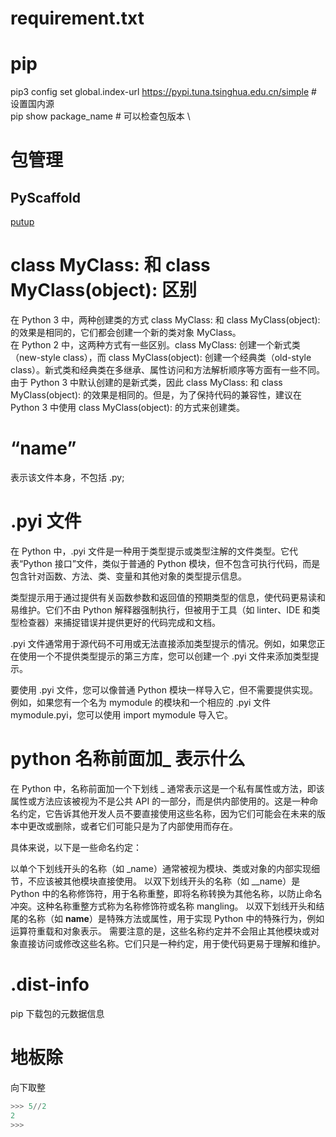 # requirement.txt
# pip
pip3 config set global.index-url https://pypi.tuna.tsinghua.edu.cn/simple  # 设置国内源 \
pip show package_name # 可以检查包版本 \


# 包管理
## PyScaffold
[putup](https://pyscaffold.org/en/stable/index.html)

# class MyClass: 和 class MyClass(object): 区别
在 Python 3 中，两种创建类的方式 class MyClass: 和 class MyClass(object): 的效果是相同的，它们都会创建一个新的类对象 MyClass。 \
在 Python 2 中，这两种方式有一些区别。class MyClass: 创建一个新式类（new-style class），而 class MyClass(object): 创建一个经典类（old-style class）。新式类和经典类在多继承、属性访问和方法解析顺序等方面有一些不同。\
由于 Python 3 中默认创建的是新式类，因此 class MyClass: 和 class MyClass(object): 的效果是相同的。但是，为了保持代码的兼容性，建议在 Python 3 中使用 class MyClass(object): 的方式来创建类。


# “__name__”
表示该文件本身，不包括 .py;

# .pyi 文件
在 Python 中，.pyi 文件是一种用于类型提示或类型注解的文件类型。它代表“Python 接口”文件，类似于普通的 Python 模块，但不包含可执行代码，而是包含针对函数、方法、类、变量和其他对象的类型提示信息。

类型提示用于通过提供有关函数参数和返回值的预期类型的信息，使代码更易读和易维护。它们不由 Python 解释器强制执行，但被用于工具（如 linter、IDE 和类型检查器）来捕捉错误并提供更好的代码完成和文档。

.pyi 文件通常用于源代码不可用或无法直接添加类型提示的情况。例如，如果您正在使用一个不提供类型提示的第三方库，您可以创建一个 .pyi 文件来添加类型提示。

要使用 .pyi 文件，您可以像普通 Python 模块一样导入它，但不需要提供实现。例如，如果您有一个名为 mymodule 的模块和一个相应的 .pyi 文件 mymodule.pyi，您可以使用 import mymodule 导入它。

# python 名称前面加_ 表示什么
在 Python 中，名称前面加一个下划线 _ 通常表示这是一个私有属性或方法，即该属性或方法应该被视为不是公共 API 的一部分，而是供内部使用的。这是一种命名约定，它告诉其他开发人员不要直接使用这些名称，因为它们可能会在未来的版本中更改或删除，或者它们可能只是为了内部使用而存在。

具体来说，以下是一些命名约定：

以单个下划线开头的名称（如 _name）通常被视为模块、类或对象的内部实现细节，不应该被其他模块直接使用。
以双下划线开头的名称（如 __name）是 Python 中的名称修饰符，用于名称重整，即将名称转换为其他名称，以防止命名冲突。这种名称重整方式称为名称修饰符或名称 mangling。
以双下划线开头和结尾的名称（如 __name__）是特殊方法或属性，用于实现 Python 中的特殊行为，例如运算符重载和对象表示。
需要注意的是，这些名称约定并不会阻止其他模块或对象直接访问或修改这些名称。它们只是一种约定，用于使代码更易于理解和维护。

# .dist-info
pip 下载包的元数据信息
# 地板除
向下取整
```python
>>> 5//2
2
>>> 
```




